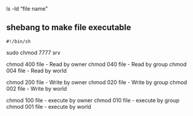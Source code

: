 ls -ld  “file name”

## shebang to make file executable 
    #!/bin/sh



sudo chmod 7777 srv


chmod 400 file - Read by owner
chmod 040 file - Read by group
chmod 004 file - Read by world 

chmod 200 file - Write by owner
chmod 020 file - Write by group
chmod 002 file - Write by world

chmod 100 file - execute by owner
chmod 010 file - execute by group
chmod 001 file - execute by world
